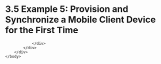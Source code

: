 <html dir="LTR" xmlns:mshelp="http://msdn.microsoft.com/mshelp" xmlns:ddue="http://ddue.schemas.microsoft.com/authoring/2003/5" xmlns:xlink="http://www.w3.org/1999/xlink" xmlns:tool="http://www.microsoft.com/tooltip">
    <head>
        <meta http-equiv="Content-Type" content="text/html; CHARSET=utf-8"></meta>
        <meta name="save" content="history"></meta>
        <title>3.5 Example 5: Provision and Synchronize a Mobile Client Device for the First Time</title>
        <xml>
            <mshelp:toctitle title="3.5 Example 5: Provision and Synchronize a Mobile Client Device for the First Time"></mshelp:toctitle>
            <mshelp:rltitle title="[MS-OXPROTO]: Example 5: Provision and Synchronize a Mobile Client Device for the First Time"></mshelp:rltitle>
            <mshelp:keyword index="A" term="bbcc8f0a-9f56-41f1-b887-102a4a6adc09"></mshelp:keyword>
            <mshelp:attr name="DCSext.ContentType" value="open specification"></mshelp:attr>
            <mshelp:attr name="AssetID" value="bbcc8f0a-9f56-41f1-b887-102a4a6adc09"></mshelp:attr>
            <mshelp:attr name="TopicType" value="kbRef"></mshelp:attr>
            <mshelp:attr name="DCSext.Title" value="[MS-OXPROTO]: Example 5: Provision and Synchronize a Mobile Client Device for the First Time" />
        </xml>
    </head>
    <body>
        <div id="header">
            <h1 class="heading">3.5 Example 5: Provision and Synchronize a Mobile Client Device for the First Time</h1>
        </div>
        <div id="mainSection">
            <div id="mainBody">
                <div id="allHistory" class="saveHistory"></div>
                <div id="sectionSection0" class="section" name="collapseableSection">
                    


                </div>
            </div>
        </div>
    </body>
</html>